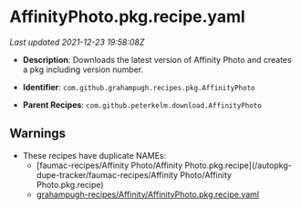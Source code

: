# AffinityPhoto.pkg.recipe.yaml

_Last updated 2021-12-23 19:58:08Z_

- **Description**: Downloads the latest version of Affinity Photo and creates a pkg including version number.

- **Identifier**: `com.github.grahampugh.recipes.pkg.AffinityPhoto`

- **Parent Recipes**: `com.github.peterkelm.download.AffinityPhoto`

## Warnings

- These recipes have duplicate NAMEs:
    - [faumac-recipes/Affinity Photo/Affinity Photo.pkg.recipe](/autopkg-dupe-tracker/faumac-recipes/Affinity Photo/Affinity Photo.pkg.recipe)
    - [grahampugh-recipes/Affinity/AffinityPhoto.pkg.recipe.yaml](/autopkg-dupe-tracker/grahampugh-recipes/Affinity/AffinityPhoto.pkg.recipe.yaml)